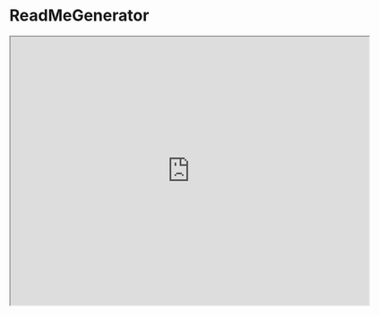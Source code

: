 # ReadMeGenerator

<iframe src="https://drive.google.com/file/d/1ez023YOpgzqHvsrRaSMiF2_W61OE1N2x/preview" width="640" height="480"></iframe>